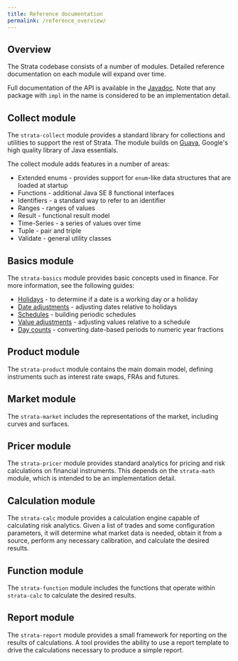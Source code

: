 ```yaml
---
title: Reference documentation
permalink: /reference_overview/
---
```


## Overview

The Strata codebase consists of a number of modules.
Detailed reference documentation on each module will expand over time.

Full documentation of the API is available in the [Javadoc]({{site.baseurl}}/apidocs/).
Note that any package with `impl` in the name is considered to be an implementation detail.


## Collect module

The `strata-collect` module provides a standard library for collections and utilities to support the rest of Strata.
The module builds on [Guava](https://github.com/google/guava), Google's high quality library of Java essentials.

The collect module adds features in a number of areas:

* Extended enums - provides support for `enum`-like data structures that are loaded at startup
* Functions - additional Java SE 8 functional interfaces
* Identifiers - a standard way to refer to an identifier
* Ranges - ranges of values
* Result - functional result model
* Time-Series - a series of values over time
* Tuple - pair and triple
* Validate - general utility classes


## Basics module

The `strata-basics` module provides basic concepts used in finance.
For more information, see the following guides:

* [Holidays]({{site.baseurl}}/holidays) - to determine if a date is a working day or a holiday
* [Date adjustments]({{site.baseurl}}/date_adjustments) - adjusting dates relative to holidays
* [Schedules]({{site.baseurl}}/schedules) - building periodic schedules
* [Value adjustments]({{site.baseurl}}/value_adjustments) - adjusting values relative to a schedule
* [Day counts]({{site.baseurl}}/day_counts) - converting date-based periods to numeric year fractions


## Product module

The `strata-product` module contains the main domain model, defining instruments such as
interest rate swaps, FRAs and futures.


## Market module

The `strata-market` includes the representations of the market, including curves and surfaces.


## Pricer module

The `strata-pricer` module provides standard analytics for pricing and risk calculations on financial instruments.
This depends on the `strata-math` module, which is intended to be an implementation detail.


## Calculation module

The `strata-calc` module provides a calculation engine capable of calculating risk analytics.
Given a list of trades and some configuration parameters, it will determine what market data is needed,
obtain it from a source, perform any necessary calibration, and calculate the desired results.


## Function module

The `strata-function` module includes the functions that operate within `strata-calc` to calculate
the desired results.


## Report module

The `strata-report` module provides a small framework for reporting on the results of calculations.
A tool provides the ability to use a report template to drive the calculations necessary to produce a simple report.

